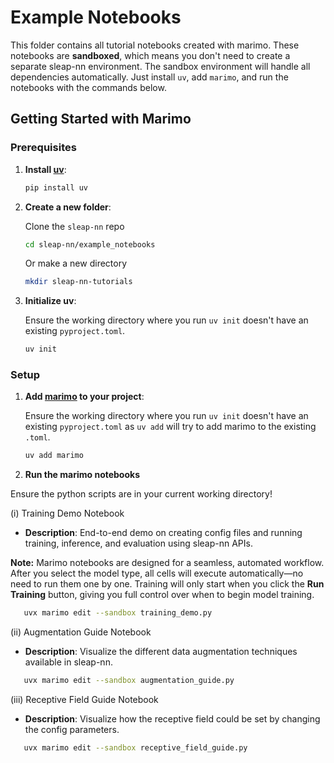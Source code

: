 # Example Notebooks

This folder contains all tutorial notebooks created with marimo. These notebooks are **sandboxed**, which means you don't need to create a separate sleap-nn environment. The sandbox environment will handle all dependencies automatically. Just install `uv`, add `marimo`, and run the notebooks with the commands below. 

## Getting Started with Marimo

### Prerequisites

1. **Install [uv](https://github.com/astral-sh/uv)**: 
   ```bash
   pip install uv
   ```

2. **Create a new folder**:

   Clone the `sleap-nn` repo
   ```bash
   cd sleap-nn/example_notebooks
   ```
   
   Or make a new directory
   ```bash
   mkdir sleap-nn-tutorials
   ```

3. **Initialize uv**:

   Ensure the working directory where you run `uv init` doesn't have an existing `pyproject.toml`.
   ```bash
   uv init
   ```

### Setup

1. **Add [marimo](https://github.com/marimo-team/marimo) to your project**:

   Ensure the working directory where you run `uv init` doesn't have an existing `pyproject.toml` as `uv add` will try to add marimo to the existing `.toml`.

   ```bash
   uv add marimo
   ```

2. **Run the marimo notebooks**

Ensure the python scripts are in your current working directory!

(i) Training Demo Notebook
- **Description**: End-to-end demo on creating config files and running training, inference, and evaluation using sleap-nn APIs.

**Note:** Marimo notebooks are designed for a seamless, automated workflow. After you select the model type, all cells will execute automatically—no need to run them one by one. Training will only start when you click the **Run Training** button, giving you full control over when to begin model training.

```bash
   uvx marimo edit --sandbox training_demo.py
```

(ii) Augmentation Guide Notebook
- **Description**: Visualize the different data augmentation techniques available in sleap-nn.

```bash
   uvx marimo edit --sandbox augmentation_guide.py
```

(iii) Receptive Field Guide Notebook
- **Description**: Visualize how the receptive field could be set by changing the config parameters.

```bash
   uvx marimo edit --sandbox receptive_field_guide.py
```

